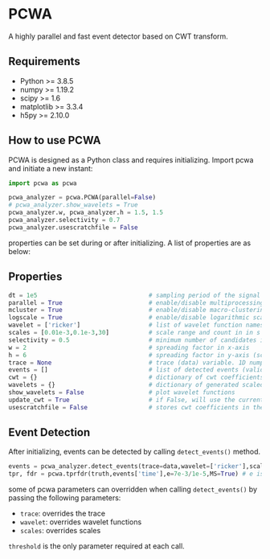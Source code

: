 # PCWA
A highly parallel and fast event detector based on CWT transform.


## Requirements
- Python >= 3.8.5
- numpy >= 1.19.2
- scipy >= 1.6
- matplotlib >= 3.3.4
- h5py >= 2.10.0

## How to use PCWA
PCWA is designed as a Python class and requires initializing. Import pcwa and initiate a new instant:

```python
import pcwa as pcwa

pcwa_analyzer = pcwa.PCWA(parallel=False)
# pcwa_analyzer.show_wavelets = True
pcwa_analyzer.w, pcwa_analyzer.h = 1.5, 1.5
pcwa_analyzer.selectivity = 0.7
pcwa_analyzer.usescratchfile = False
```
properties can be set during or after initializing. A list of properties are as below:

## Properties
```python
dt = 1e5                               # sampling period of the signal in s
parallel = True                        # enable/disable multiprocessing 
mcluster = True                        # enable/disable macro-clustering
logscale = True                        # enable/disable logarithmic scale for scale-axis
wavelet = ['ricker']                   # list of wavelet function names
scales = [0.01e-3,0.1e-3,30]           # scale range and count in in s
selectivity = 0.5                      # minimum number of candidates in a valid micro-cluster
w = 2                                  # spreading factor in x-axis
h = 6                                  # spreading factor in y-axis (scale-axis)
trace = None                           # trace (data) variable. 1D numpy vector
events = []                            # list of detected events (valid after calling detect_events() function)
cwt = {}                               # dictionary of cwt coefficients
wavelets = {}                          # dictionary of generated scaled&normalized 1D wavelet arrays
show_wavelets = False                  # plot wavelet functions
update_cwt = True                      # if False, will use the current cwt coefficients to detect events to save time tuning threshold parameters
usescratchfile = False                 # stores cwt coefficients in the scarach file (hdf5 formatted) file
```

## Event Detection
After initializing, events can be detected by calling `detect_events()` method.

```python
events = pcwa_analyzer.detect_events(trace=data,wavelet=['ricker'],scales=[0.1e-3,1.0e-3,50],threshold=3)
tpr, fdr = pcwa.tprfdr(truth,events['time'],e=7e-3/1e-5,MS=True) # e is the tolerance of error for event location, here 7ms/0.01ms (in data points), 0.01ms is the bin size
```
some of pcwa parameters can overridden when calling `detect_events()` by passing the following parameters:
- `trace`:        overrides the trace
- `wavelet`:      overrides wavelet functions
- `scales`:       overrides scales

`threshold` is the only parameter required at each call.
